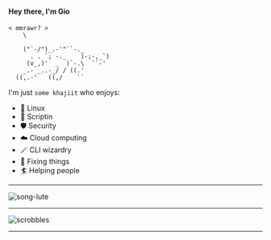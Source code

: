 

#### Hey there, I'm Gio



```
< mmrawr? >  
    \

    ("`-/")_.-'"``-._
      . . `; -._    )-;-,_`)
     (v_,)'  _  )`-.\  ``-'
    _.- _..-_/ / ((.'
  ((,.-'   ((,/    ``
```



I'm just `some khajiit` who enjoys:
- 🦅 Linux 
- 🤖 Scriptin
- 🛡️ Security
- ☁️ Cloud computing 
- 🪄 CLI wizardry 
- 🔧 Fixing things
- 🏄‍ Helping people
__________

![song-lute](https://github.com/grmtek/grmtek/assets/25224551/d8bdaabf-308a-47ee-9501-e197292e0441)

---
![scrobbles](https://lastfm-recently-played.vercel.app/api?user=wretchedspirit&loved=true&loved_style=3&width=640&count=3)

---

